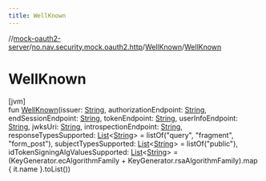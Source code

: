 ```yaml
---
title: WellKnown
---
```

//[mock-oauth2-server](../../../index.html)/[no.nav.security.mock.oauth2.http](../index.html)/[WellKnown](index.html)/[WellKnown](-well-known.html)



# WellKnown



[jvm]\
fun [WellKnown](-well-known.html)(issuer: [String](https://kotlinlang.org/api/latest/jvm/stdlib/kotlin/-string/index.html), authorizationEndpoint: [String](https://kotlinlang.org/api/latest/jvm/stdlib/kotlin/-string/index.html), endSessionEndpoint: [String](https://kotlinlang.org/api/latest/jvm/stdlib/kotlin/-string/index.html), tokenEndpoint: [String](https://kotlinlang.org/api/latest/jvm/stdlib/kotlin/-string/index.html), userInfoEndpoint: [String](https://kotlinlang.org/api/latest/jvm/stdlib/kotlin/-string/index.html), jwksUri: [String](https://kotlinlang.org/api/latest/jvm/stdlib/kotlin/-string/index.html), introspectionEndpoint: [String](https://kotlinlang.org/api/latest/jvm/stdlib/kotlin/-string/index.html), responseTypesSupported: [List](https://kotlinlang.org/api/latest/jvm/stdlib/kotlin.collections/-list/index.html)&lt;[String](https://kotlinlang.org/api/latest/jvm/stdlib/kotlin/-string/index.html)&gt; = listOf(&quot;query&quot;, &quot;fragment&quot;, &quot;form_post&quot;), subjectTypesSupported: [List](https://kotlinlang.org/api/latest/jvm/stdlib/kotlin.collections/-list/index.html)&lt;[String](https://kotlinlang.org/api/latest/jvm/stdlib/kotlin/-string/index.html)&gt; = listOf(&quot;public&quot;), idTokenSigningAlgValuesSupported: [List](https://kotlinlang.org/api/latest/jvm/stdlib/kotlin.collections/-list/index.html)&lt;[String](https://kotlinlang.org/api/latest/jvm/stdlib/kotlin/-string/index.html)&gt; = (KeyGenerator.ecAlgorithmFamily + KeyGenerator.rsaAlgorithmFamily).map { it.name }.toList())




